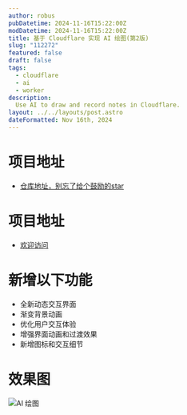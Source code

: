 ```yaml
---
author: robus
pubDatetime: 2024-11-16T15:22:00Z
modDatetime: 2024-11-16T15:22:00Z
title: 基于 Cloudflare 实现 AI 绘图(第2版)
slug: "112272"
featured: false
draft: false
tags:
  - cloudflare
  - ai
  - worker
description:
  Use AI to draw and record notes in Cloudflare.
layout: ../../layouts/post.astro
dateFormatted: Nov 16th, 2024
--- 
```



# 项目地址

- [仓库地址，别忘了给个鼓励的star](https://github.com/1137882300/cf-ai-pic)

# 项目地址

- [欢迎访问](https://ai-drawing.923828.xyz)

# 新增以下功能

- 全新动态交互界面
- 渐变背景动画
- 优化用户交互体验
- 增强界面动画和过渡效果
- 新增图标和交互细节

# 效果图

![AI 绘图](https://p.robus.cloudns.be/raw/1117-2_compressed.png)
